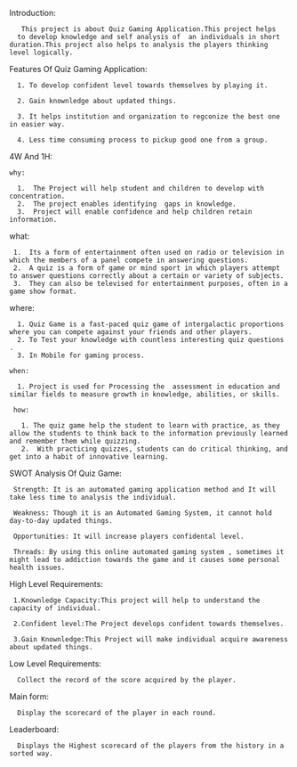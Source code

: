 Introduction:
    
       This project is about Quiz Gaming Application.This project helps
      to develop knowledge and self analysis of  an individuals in short duration.This project also helps to analysis the players thinking level logically.
      
 Features Of Quiz Gaming Application:
 
      1. To develop confident level towards themselves by playing it.

      2. Gain knownledge about updated things.

      3. It helps institution and organization to regconize the best one in easier way.

      4. Less time consuming process to pickup good one from a group.
      
4W And 1H:

    why:

      1.  The Project will help student and children to develop with concentration.
      2.  The project enables identifying  gaps in knowledge.
      3.  Project will enable confidence and help children retain information.

   what:

     1.  Its a form of entertainment often used on radio or television in which the members of a panel compete in answering questions.
     2.  A quiz is a form of game or mind sport in which players attempt to answer questions correctly about a certain or variety of subjects. 
     3.  They can also be televised for entertainment purposes, often in a game show format.

   where:

      1. Quiz Game is a fast-paced quiz game of intergalactic proportions where you can compete against your friends and other players.
      2. To Test your knowledge with countless interesting quiz questions .
      3. In Mobile for gaming process.

    when:

      1. Project is used for Processing the  assessment in education and similar fields to measure growth in knowledge, abilities, or skills.

     how:

       1. The quiz game help the student to learn with practice, as they allow the students to think back to the information previously learned and remember them while quizzing. 
       2.  With practicing quizzes, students can do critical thinking, and get into a habit of innovative learning.
       
 SWOT Analysis Of Quiz Game:

     Strength: It is an automated gaming application method and It will take less time to analysis the individual.

     Weakness: Though it is an Automated Gaming System, it cannot hold day-to-day updated things.

     Opportunities: It will increase players confidental level.

     Threads: By using this online automated gaming system , sometimes it might lead to addiction towards the game and it causes some personal health issues.
 High Level Requirements:

     1.Knownledge Capacity:This project will help to understand the capacity of individual.
 
     2.Confident level:The Project develops confident towards themselves.
 
     3.Gain Knownledge:This Project will make individual acquire awareness about updated things.
  Low Level Requirements:

      Collect the record of the score acquired by the player.

   Main form:

      Display the scorecard of the player in each round.

  Leaderboard:

      Displays the Highest scorecard of the players from the history in a sorted way.

    
  

